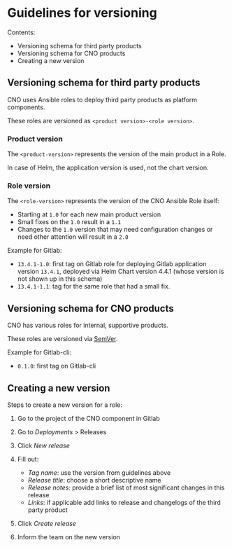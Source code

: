 # Guidelines for versioning

Contents:

- Versioning schema for third party products
- Versioning schema for CNO products
- Creating a new version

## Versioning schema for third party products

CNO uses Ansible roles to deploy third party products as platform components.

These roles are versioned as `<product version>-<role version>`.

### Product version

The `<product-version>` represents the version of the main product in a Role.

In case of Helm, the application version is used, not the chart version.

### Role version

The `<role-version>` represents the version of the CNO Ansible Role itself:

- Starting at `1.0` for each new main product version
- Small fixes on the `1.0` result in a `1.1`
- Changes to the `1.0` version that may need configuration changes or need other attention will result in a `2.0`

Example for Gitlab:

- `13.4.1-1.0`: first tag on Gitlab role for deploying Gitlab application version `13.4.1`, deployed via Helm Chart version 4.4.1 (whose version is not shown up in this schema)
- `13.4.1-1.1`: tag for the same role that had a small fix.

## Versioning schema for CNO products

CNO has various roles for internal, supportive products.

These roles are versioned via [SemVer](https://semver.org/).

Example for Gitlab-cli:

- `0.1.0`: first tag on Gitlab-cli

## Creating a new version

Steps to create a new version for a role:

1. Go to the project of the CNO component in Gitlab

2. Go to _Deployments_ > Releases

3. Click _New release_

4. Fill out:

   - _Tag name_: use the version from guidelines above
   - _Release title_: choose a short descriptive name
   - _Release notes_: provide a brief list of most significant changes in this release
   - _Links_: if applicable add links to release and changelogs of the third party product


5. Click _Create release_

6. Inform the team on the new version
